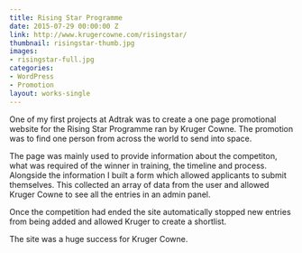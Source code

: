 ```yaml
---
title: Rising Star Programme
date: 2015-07-29 00:00:00 Z
link: http://www.krugercowne.com/risingstar/
thumbnail: risingstar-thumb.jpg
images:
- risingstar-full.jpg
categories:
- WordPress
- Promotion
layout: works-single
---
```

One of my first projects at Adtrak was to create a one page promotional website for the Rising Star Programme ran by Kruger Cowne. The promotion was to find one person from across the world to send into space.

The page was mainly used to provide information about the competiton, what was required of the winner in training, the timeline and process. Alongside the information I built a form which allowed applicants to submit themselves. This collected an array of data from the user and allowed Kruger Cowne to see all the entries in an admin panel.

Once the competition had ended the site automatically stopped new entries from being added and allowed Kruger to create a shortlist.

The site was a huge success for Kruger Cowne.
